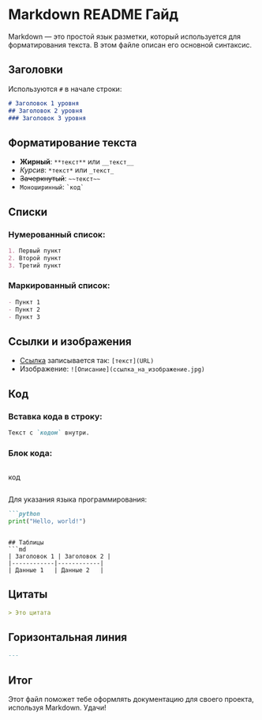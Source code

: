 # Markdown README Гайд

Markdown — это простой язык разметки, который используется для форматирования текста. В этом файле описан его основной синтаксис.

## Заголовки

Используются `#` в начале строки:
```md
# Заголовок 1 уровня
## Заголовок 2 уровня
### Заголовок 3 уровня
```

## Форматирование текста

- **Жирный**: `**текст**` или `__текст__`
- *Курсив*: `*текст*` или `_текст_`
- ~~Зачеркнутый~~: `~~текст~~`
- `Моноширинный`: `` `код` ``

## Списки

### Нумерованный список:
```md
1. Первый пункт
2. Второй пункт
3. Третий пункт
```

### Маркированный список:
```md
- Пункт 1
- Пункт 2
- Пункт 3
```

## Ссылки и изображения

- [Ссылка](https://example.com) записывается так: `[текст](URL)`
- Изображение: `![Описание](ссылка_на_изображение.jpg)`

## Код

### Вставка кода в строку:
```md
Текст с `кодом` внутри.
```

### Блок кода:
```md
```
код
```
```

Для указания языка программирования:
```md
```python
print("Hello, world!")
```
```

## Таблицы
```md
| Заголовок 1 | Заголовок 2 |
|------------|------------|
| Данные 1   | Данные 2   |
```

## Цитаты

```md
> Это цитата
```

## Горизонтальная линия

```md
---
```

## Итог
Этот файл поможет тебе оформлять документацию для своего проекта, используя Markdown. Удачи!
